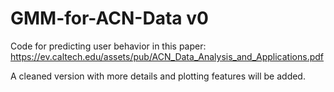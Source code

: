 # GMM-for-ACN-Data v0 

Code for predicting user behavior in this paper: https://ev.caltech.edu/assets/pub/ACN_Data_Analysis_and_Applications.pdf

A cleaned version with more details and plotting features will be added.
